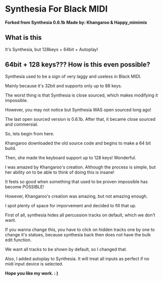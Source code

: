 # Synthesia For Black MIDI
**Forked from Synthesia 0.6.1b**
**Made by: Khangaroo & Happy_mimimix**

## What is this
It's Synthesia, but 128keys + 64bit + Autoplay!

## 64bit + 128 keys??? How is this even possible? 
Synthesia used to be a sign of very laggy and useless in Black MIDI. 

Mainly because it's 32bit and supports only up to 88 keys. 

The worst thing is that Synthesia is close sourced, which makes modifying it impossible. 

However, you may not notice but Synthesia WAS open sourced long ago! 

The last open sourced version is 0.6.1b. After that, it became close sourced and commersial. 

So, lets begin from here. 

Khangaroo downloaded the old source code and begins to make a 64 bit build. 

Then, she made the keyboard support up to 128 keys! Wonderful. 

I was amazed by Khangaroo's creation. 
Although the process is simple, but her ability on to be able to think of doing this is insane! 

It feels so good when something that used to be proven impossible has become POSSIBLE! 

However, Khangaroo's creation was amazing, but not amazing enough. 

I spot plenty of space for imporvement and decided to fill that up. 

First of all, synthesia hides all percussion tracks on default, which we don't want. 

If you wanna change this, you have to click on hidden tracks one by one to change it's statues, because synthesia back then does not have the bulk edit function. 

We want all tracks to be shown by default, so I changed that. 

Also, I added autoplay to Synthesia. It will treat all inputs as perfect if no midi input device is selected. 

**Hope you like my work. : )**
